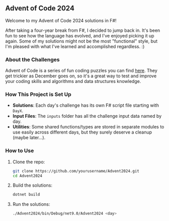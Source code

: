 ## Advent of Code 2024

Welcome to my Advent of Code 2024 solutions in F#!

After taking a four-year break from F#, I decided to jump back in. It's been fun to see how the language has evolved, and I've
enjoyed picking it up again. Some of my solutions might not be the most "functional" style, but I'm pleased with what I've learned
and accomplished regardless. :)

### About the Challenges

Advent of Code is a series of fun coding puzzles you can find [here](https://adventofcode.com/2024). They get trickier as December
goes on, so it's a great way to test and improve your coding skills and algorithms and data structures knowledge.

### How This Project is Set Up

- **Solutions**: Each day's challenge has its own F# script file starting with `DayX`.
- **Input Files**: The `inputs` folder has all the challenge input data named by day.
- **Utilities**: Some shared functions/types are stored in separate modules to use easily across different days, but they surely
  deserve a cleanup (maybe later...).

### How to Use

1. Clone the repo:
   ```bash
   git clone https://github.com/yourusername/Advent2024.git
   cd Advent2024

2. Build the solutions:
   ```bash
   dotnet build
   ```

3. Run the solutions:
   ```bash
   ./Advent2024/bin/Debug/net9.0/Advent2024 <day>
   ```
